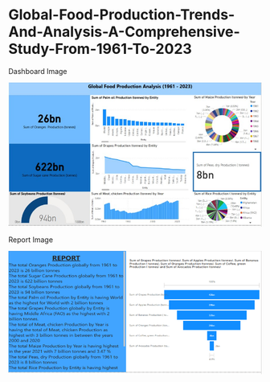 # Global-Food-Production-Trends-And-Analysis-A-Comprehensive-Study-From-1961-To-2023


Dashboard Image

![image alt](https://github.com/Desujyothi/Global-Food-Production-Trends-And-Analysis-A-Comprehensive-Study-From-1961-To-2023/blob/37f28da1bd017f0d5ef7041bfa28d8c7512288df/Dashboard.jpg)

Report Image

![image alt](https://github.com/Desujyothi/Global-Food-Production-Trends-And-Analysis-A-Comprehensive-Study-From-1961-To-2023/blob/d298a85d4d8bff42472a82cd7d4b7474e503e656/Report.png)
